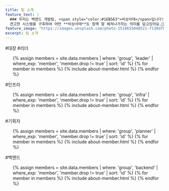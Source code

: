 ```yaml
---
title: 팀 소개
feature_text: |
  ### 우리는 백엔드 개발팀, <span style="color:#1EB563">비상사태</span>입니다!
  견고한 시스템을 구축하여 어떤 **비상사태**도 함께 잘 해쳐나가자는 의미를 담고있어요.💪
feature_image: "https://images.unsplash.com/photo-1518655048521-f130df041f66?ixlib=rb-1.2.1&ixid=MnwxMjA3fDB8MHxwaG90by1wYWdlfHx8fGVufDB8fHx8&auto=format&fit=crop&w=1170&q=80"
excerpt: 팀 소개
---
```


<div class="about">
    <div class="section">
        <div class="group-wrapper">
            <div class="group">
                <div class="group-name">#대장 #리더</div>
                <ul class="member">
                    {% assign members = site.data.members | where: 'group', 'leader' | where_exp: 'member', 'member.drop != true' | sort: 'id' %}
                    {% for member in members %}
                        {% include about-member.html %}
                    {% endfor %}
                </ul>
            </div>
            <div class="group">
                <div class="group-name">#인프라</div>
                <ul class="member">
                    {% assign members = site.data.members | where: 'group', 'infra' | where_exp: 'member', 'member.drop != true' | sort: 'id' %}
                    {% for member in members %}
                        {% include about-member.html %}
                    {% endfor %}
                </ul>
            </div>
            <div class="group">
                <div class="group-name">#기획자</div>
                <ul class="member">
                    {% assign members = site.data.members | where: 'group', 'planner' | where_exp: 'member', 'member.drop != true' | sort: 'id' %}
                    {% for member in members %}
                        {% include about-member.html %}
                    {% endfor %}
                </ul>
            </div>
            <div class="group">
                <div class="group-name">#백엔드</div>
                <ul class="member">
                    {% assign members = site.data.members | where: 'group', 'backend' | where_exp: 'member', 'member.drop != true' | sort: 'id' %}
                    {% for member in members %}
                        {% include about-member.html %}
                    {% endfor %}
                </ul>
            </div>
        </div>
    </div>
</div>